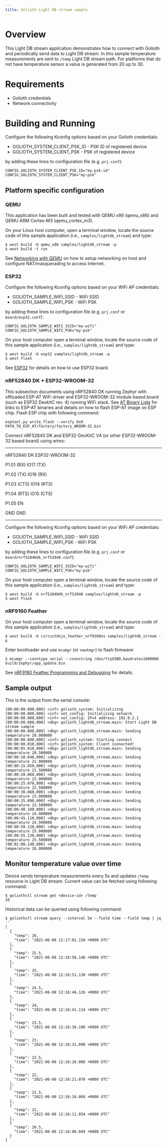 ```yaml
---
title: Golioth Light DB stream sample
---
```


# Overview

This Light DB stream application demonstrates how to connect with
Golioth and periodically send data to Light DB stream. In this sample
temperature measurements are sent to `/temp` Light DB stream path. For
platforms that do not have temperature sensor a value is generated from
20 up to 30.

# Requirements

-   Golioth credentials
-   Network connectivity

# Building and Running

Configure the following Kconfig options based on your Golioth
credentials:

-   GOLIOTH_SYSTEM_CLIENT_PSK_ID - PSK ID of registered device
-   GOLIOTH_SYSTEM_CLIENT_PSK - PSK of registered device

by adding these lines to configuration file (e.g. `prj.conf`):

``` {.cfg}
CONFIG_GOLIOTH_SYSTEM_CLIENT_PSK_ID="my-psk-id"
CONFIG_GOLIOTH_SYSTEM_CLIENT_PSK="my-psk"
```

## Platform specific configuration

### QEMU

This application has been built and tested with QEMU x86 (qemu_x86) and
QEMU ARM Cortex-M3 (qemu_cortex_m3).

On your Linux host computer, open a terminal window, locate the source
code of this sample application (i.e., `samples/lightdb_stream`) and
type:

``` {.console}
$ west build -b qemu_x86 samples/lightdb_stream -p
$ west build -t run
```

See [Networking with
QEMU](https://docs.zephyrproject.org/latest/guides/networking/qemu_setup.html#networking-with-qemu)
on how to setup networking on host and configure NAT/masquerading to
access Internet.

### ESP32

Configure the following Kconfig options based on your WiFi AP
credentials:

-   GOLIOTH_SAMPLE_WIFI_SSID - WiFi SSID
-   GOLIOTH_SAMPLE_WIFI_PSK - WiFi PSK

by adding these lines to configuration file (e.g. `prj.conf` or
`board/esp32.conf`):

``` {.cfg}
CONFIG_GOLIOTH_SAMPLE_WIFI_SSID="my-wifi"
CONFIG_GOLIOTH_SAMPLE_WIFI_PSK="my-psk"
```

On your host computer open a terminal window, locate the source code of
this sample application (i.e., `samples/lightdb_stream`) and type:

``` {.console}
$ west build -b esp32 samples/lightdb_stream -p
$ west flash
```

See
[ESP32](https://docs.zephyrproject.org/latest/boards/xtensa/esp32/doc/index.html)
for details on how to use ESP32 board.

### nRF52840 DK + ESP32-WROOM-32

This subsection documents using nRF52840 DK running Zephyr with
offloaded ESP-AT WiFi driver and ESP32-WROOM-32 module based board (such
as ESP32 DevkitC rev. 4) running WiFi stack. See [AT Binary
Lists](https://docs.espressif.com/projects/esp-at/en/latest/AT_Binary_Lists/index.html)
for links to ESP-AT binaries and details on how to flash ESP-AT image on
ESP chip. Flash ESP chip with following command:

``` {.console}
esptool.py write_flash --verify 0x0 PATH_TO_ESP_AT/factory/factory_WROOM-32.bin
```

Connect nRF52840 DK and ESP32-DevKitC V4 (or other ESP32-WROOM-32 based
board) using wires:

  ----------- ----------------
  nRF52840 DK ESP32-WROOM-32

  P1.01 (RX)  IO17 (TX)

  P1.02 (TX)  IO16 (RX)

  P1.03 (CTS) IO14 (RTS)

  P1.04 (RTS) IO15 (CTS)

  P1.05       EN

  GND         GND
  ----------- ----------------

Configure the following Kconfig options based on your WiFi AP
credentials:

-   GOLIOTH_SAMPLE_WIFI_SSID - WiFi SSID
-   GOLIOTH_SAMPLE_WIFI_PSK - WiFi PSK

by adding these lines to configuration file (e.g. `prj.conf` or
`board/nrf52840dk_nrf52840.conf`):

``` {.cfg}
CONFIG_GOLIOTH_SAMPLE_WIFI_SSID="my-wifi"
CONFIG_GOLIOTH_SAMPLE_WIFI_PSK="my-psk"
```

On your host computer open a terminal window, locate the source code of
this sample application (i.e., `samples/lightdb_stream`) and type:

``` {.console}
$ west build -b nrf52840dk_nrf52840 samples/lightdb_stream -p
$ west flash
```

### nRF9160 Feather

On your host computer open a terminal window, locate the source code of
this sample application (i.e., `samples/ligthdb_stream`) and type:

``` {.console}
$ west build -b circuitdojo_feather_nrf9160ns samples/lightdb_stream -p
```

Enter bootloader and use `mcumgr` (or `newtmgr`) to flash firmware:

``` {.console}
$ mcumgr --conntype serial --connstring /dev/ttyUSB0,baudrate=1000000 build/zephyr/app_update.bin
```

See [nRF9160 Feather Programming and Debugging](https://docs.jaredwolff.com/nrf9160-programming-and-debugging.html) for details.

## Sample output

This is the output from the serial console:

``` {.console}
[00:00:00.000,000] <inf> golioth_system: Initializing
[00:00:00.000,000] <inf> net_config: Initializing network
[00:00:00.000,000] <inf> net_config: IPv4 address: 192.0.2.1
[00:00:00.000,000] <dbg> golioth_lightdb_stream.main: Start Light DB stream sample
[00:00:00.000,000] <dbg> golioth_lightdb_stream.main: Sending temperature 20.000000
[00:00:00.000,000] <inf> golioth_system: Starting connect
[00:00:00.010,000] <inf> golioth_system: Client connected!
[00:00:05.010,000] <dbg> golioth_lightdb_stream.main: Sending temperature 20.500000
[00:00:10.040,000] <dbg> golioth_lightdb_stream.main: Sending temperature 21.000000
[00:00:15.050,000] <dbg> golioth_lightdb_stream.main: Sending temperature 21.500000
[00:00:20.060,000] <dbg> golioth_lightdb_stream.main: Sending temperature 22.000000
[00:00:25.070,000] <dbg> golioth_lightdb_stream.main: Sending temperature 22.500000
[00:00:30.080,000] <dbg> golioth_lightdb_stream.main: Sending temperature 23.000000
[00:00:35.090,000] <dbg> golioth_lightdb_stream.main: Sending temperature 23.500000
[00:00:40.100,000] <dbg> golioth_lightdb_stream.main: Sending temperature 24.000000
[00:00:45.110,000] <dbg> golioth_lightdb_stream.main: Sending temperature 24.500000
[00:00:50.120,000] <dbg> golioth_lightdb_stream.main: Sending temperature 25.000000
[00:00:55.130,000] <dbg> golioth_lightdb_stream.main: Sending temperature 25.500000
[00:01:00.140,000] <dbg> golioth_lightdb_stream.main: Sending temperature 26.000000
```

## Monitor temperature value over time

Device sends temperature measurements every 5s and updates `/temp`
resource in Light DB stream. Current value can be fetched using
following command:

``` {.console}
$ goliothctl stream get <device-id> /temp
26
```

Historical data can be queried using following command:

``` {.console}
$ goliothctl stream query --interval 5m --field time --field temp | jq ''
[
  {
    "temp": 26,
    "time": "2021-06-08 12:17:01.158 +0000 UTC"
  },
  {
    "temp": 25.5,
    "time": "2021-06-08 12:16:56.146 +0000 UTC"
  },
  {
    "temp": 25,
    "time": "2021-06-08 12:16:51.138 +0000 UTC"
  },
  {
    "temp": 24.5,
    "time": "2021-06-08 12:16:46.126 +0000 UTC"
  },
  {
    "temp": 24,
    "time": "2021-06-08 12:16:41.114 +0000 UTC"
  },
  {
    "temp": 23.5,
    "time": "2021-06-08 12:16:36.108 +0000 UTC"
  },
  {
    "temp": 23,
    "time": "2021-06-08 12:16:31.098 +0000 UTC"
  },
  {
    "temp": 22.5,
    "time": "2021-06-08 12:16:26.088 +0000 UTC"
  },
  {
    "temp": 22,
    "time": "2021-06-08 12:16:21.078 +0000 UTC"
  },
  {
    "temp": 21.5,
    "time": "2021-06-08 12:16:16.068 +0000 UTC"
  },
  {
    "temp": 21,
    "time": "2021-06-08 12:16:11.054 +0000 UTC"
  },
  {
    "temp": 20.5,
    "time": "2021-06-08 12:16:06.049 +0000 UTC"
  }
]
```
